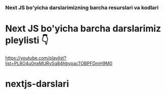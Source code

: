 ### Next JS bo'yicha darslarimizning barcha resurslari va kodlari

# Next JS bo'yicha barcha darslarimiz pleylisti 👇

https://youtube.com/playlist?list=PL8O4u0nxMURvSg84hbypacTOBPFDmH9M0
# nextjs-darslari
